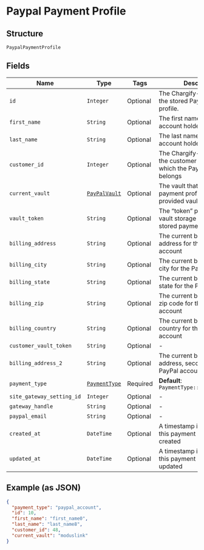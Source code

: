 
# Paypal Payment Profile

## Structure

`PaypalPaymentProfile`

## Fields

| Name | Type | Tags | Description |
|  --- | --- | --- | --- |
| `id` | `Integer` | Optional | The Chargify-assigned ID of the stored PayPal payment profile. |
| `first_name` | `String` | Optional | The first name of the PayPal account holder |
| `last_name` | `String` | Optional | The last name of the PayPal account holder |
| `customer_id` | `Integer` | Optional | The Chargify-assigned id for the customer record to which the PayPal account belongs |
| `current_vault` | [`PayPalVault`](../../doc/models/pay-pal-vault.md) | Optional | The vault that stores the payment profile with the provided vault_token. |
| `vault_token` | `String` | Optional | The “token” provided by your vault storage for an already stored payment profile |
| `billing_address` | `String` | Optional | The current billing street address for the PayPal account |
| `billing_city` | `String` | Optional | The current billing address city for the PayPal account |
| `billing_state` | `String` | Optional | The current billing address state for the PayPal account |
| `billing_zip` | `String` | Optional | The current billing address zip code for the PayPal account |
| `billing_country` | `String` | Optional | The current billing address country for the PayPal account |
| `customer_vault_token` | `String` | Optional | - |
| `billing_address_2` | `String` | Optional | The current billing street address, second line, for the PayPal account |
| `payment_type` | [`PaymentType`](../../doc/models/payment-type.md) | Required | **Default**: `PaymentType::PAYPAL_ACCOUNT` |
| `site_gateway_setting_id` | `Integer` | Optional | - |
| `gateway_handle` | `String` | Optional | - |
| `paypal_email` | `String` | Optional | - |
| `created_at` | `DateTime` | Optional | A timestamp indicating when this payment profile was created |
| `updated_at` | `DateTime` | Optional | A timestamp indicating when this payment profile was last updated |

## Example (as JSON)

```json
{
  "payment_type": "paypal_account",
  "id": 10,
  "first_name": "first_name0",
  "last_name": "last_name8",
  "customer_id": 48,
  "current_vault": "moduslink"
}
```

